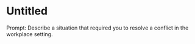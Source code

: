 # Untitled

Prompt: Describe a situation that required you to resolve a conflict in the workplace setting.